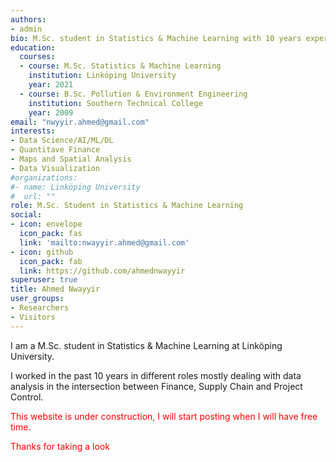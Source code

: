```yaml
---
authors:
- admin
bio: M.Sc. student in Statistics & Machine Learning with 10 years experience in the intersection between Finance, Supply Chain and Project Control.
education:
  courses:
  - course: M.Sc. Statistics & Machine Learning
    institution: Linköping University 
    year: 2021
  - course: B.Sc. Pollution & Environment Engineering
    institution: Southern Technical College
    year: 2009
email: "nwyyir.ahmed@gmail.com"
interests:
- Data Science/AI/ML/DL
- Quantitave Finance
- Maps and Spatial Analysis
- Data Visualization
#organizations:
#- name: Linköping University
#  url: ""
role: M.Sc. Student in Statistics & Machine Learning
social:
- icon: envelope
  icon_pack: fas
  link: 'mailto:nwayyir.ahmed@gmail.com'
- icon: github
  icon_pack: fab
  link: https://github.com/ahmednwayyir
superuser: true
title: Ahmed Nwayyir
user_groups:
- Researchers
- Visitors
---
```


I am a M.Sc. student in Statistics & Machine Learning at Linköping University.

I worked in the past 10 years in different roles mostly dealing with data analysis in the intersection between Finance, Supply Chain and Project Control.

<p style="color:red;">
This website is under construction, I will start posting when I will have free time.
</p>

<p style="color:red;">
Thanks for taking a look
</p>

